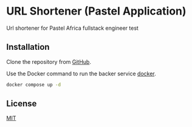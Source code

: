 # URL Shortener (Pastel Application)

Url shortener for Pastel Africa fullstack engineer test

## Installation

Clone the repository from [GitHub](https://github.com/Wuningson/pastelafrica.git).

Use the Docker command to run the backer service [docker](https://www.docker.com/).

```bash
docker compose up -d
```

## License

[MIT](https://choosealicense.com/licenses/mit/)
